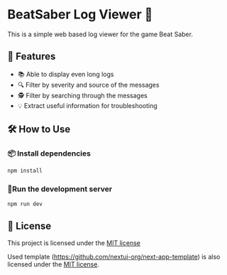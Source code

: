 # BeatSaber Log Viewer 🎵

This is a simple web based log viewer for the game Beat Saber.

## 🚀 Features

- 📚 Able to display even long logs
- 🔍 Filter by severity and source of the messages
- 🕵️ Filter by searching through the messages
- 💡 Extract useful information for troubleshooting

## 🛠 How to Use

### 📦 Install dependencies

```bash
npm install
```

### 🏃Run the development server

```bash
npm run dev
```

## 📄 License

This project is licensed under the [MIT license](https://github.com/Qwasyx/bs-logviewer/blob/main/LICENSE)

Used template (https://github.com/nextui-org/next-app-template) is also licensed under the [MIT license](https://github.com/nextui-org/next-app-template/blob/main/LICENSE).
